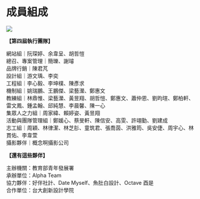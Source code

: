 # 成員組成

![](https://lh5.googleusercontent.com/EgAUE_or8I_N8bJMshzw4DkzOI0ADuec9ePP9vGQCyPPHOWGxJWpTtCkUkT-0ai-LK34Eb-eyu7WeyNWnfQt8GX_SKMFaIvN118B2Nf2Wd0FfzlPcG2n-yAvlmnBPRU_mtJo9b20j0s)

**【第四屆執行團隊】**

網站組｜阮琛婷、余韋呈、胡哲愷  
總召、專案管理｜簡瓅、謝璿　  
品牌行銷｜陳君芃  
設計組｜游文瑀、李奕  
工程組｜李心毅、李坤樸、陳彥求  
機制組｜姚瑞鵬、王鵬傑、梁藝瀠、鄭惠文  
教練組｜林鼎惟、梁藝瀠、黃昱翔、胡哲愷、鄭惠文、蕭仲恩、劉昀瑄、鄭柏軒、雷文鳳、鍾孟翰、邱純慧、李晨馨、陳一心  
集眾人之力組｜周家緯、賴婷姿、黃昱翔  
活動與團隊管理組｜鄭媛心、蔡旻軒、陳信安、高雯、許翊勤、劉建成  
志工組｜周穎、林律潔、林芝肜、童筑君、張喬茵、洪雅筠、吳安倢、周宇心、林貫佑、李韋萱  
攝影夥伴｜概念啊攝影公司  


**【還有這些夥伴】**

主辦機關：教育部青年發展署  
承辦單位：Alpha Team  
協力夥伴：好伴社計、Date Myself、魚肚白設計、Octave 酉是  
合作單位：台大創新設計學院

